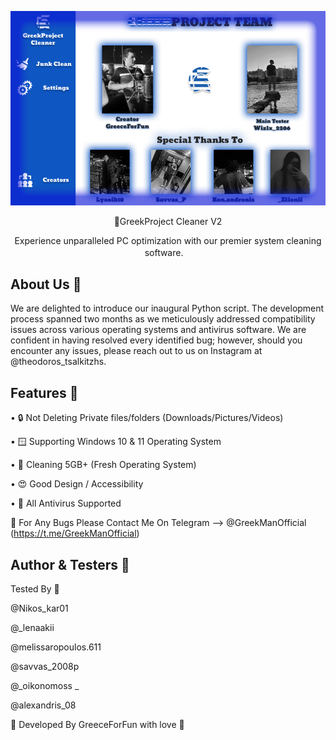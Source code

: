 ![ALT TEXT](thumb.png)

<p align="center">
🧹GreekProject Cleaner V2 
</p>

<p align="center">
Experience unparalleled PC optimization with our premier system cleaning software.ㅤ
</p>

## About Us 🌹
We are delighted to introduce our inaugural Python script. The development process spanned two months as we meticulously addressed compatibility issues across various operating systems and antivirus software. We are confident in having resolved every identified bug; however, should you encounter any issues, please reach out to us on Instagram at @theodoros_tsalkitzhs.

## Features 🌟
• 🔒 Not Deleting Private files/folders (Downloads/Pictures/Videos)

• 🪟 Supporting Windows 10 & 11 Operating System

• 🧹 Cleaning 5GB+ (Fresh Operating System)

• 😍 Good Design / Accessibility

• 🤨 All Antivirus Supported

📝 For Any Bugs Please Contact Me On Telegram --> @GreekManOfficial (https://t.me/GreekManOfficial)

## Author & Testers 📝

Tested By 🧪

@Nikos_kar01

@_lenaakii

@melissaropoulos.611

@savvas_2008p

@_oikonomoss _

@alexandris_08

💖 Developed By GreeceForFun with love 💖
